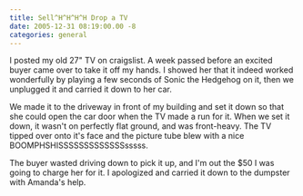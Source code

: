 ```yaml
---
title: Sell^H^H^H^H Drop a TV
date: 2005-12-31 08:19:00.00 -8
categories: general
---
```

I posted my old 27" TV on craigslist. A week passed before an excited buyer came over to take it off my hands. I showed her that it indeed worked wonderfully by playing a few seconds of Sonic the Hedgehog on it, then we unplugged it and carried it down to her car.

We made it to the driveway in front of my building and set it down so that she could open the car door when the TV made a run for it. When we set it down, it wasn't on perfectly flat ground, and was front-heavy. The TV tipped over onto it's face and the picture tube blew with a nice BOOMPHSHISSSSSSSSSSSSSsssss.

The buyer wasted driving down to pick it up, and I'm out the $50 I was going to charge her for it. I apologized and carried it down to the dumpster with Amanda's help.